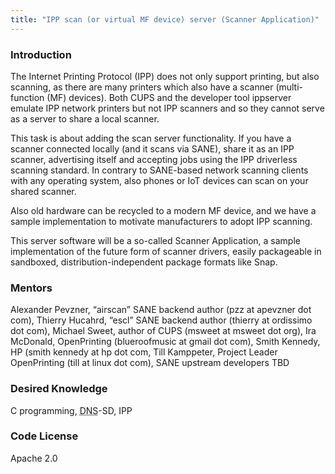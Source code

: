 ```yaml
---
title: "IPP scan (or virtual MF device) server (Scanner Application)"
---
```

### Introduction
<p>
The Internet Printing Protocol (IPP) does not only support printing, but also scanning, as there are many printers which also have a scanner (multi-function (MF) devices). Both CUPS and the developer tool ippserver emulate IPP network printers but not IPP scanners and so they cannot serve as a server to share a local scanner.
</p>

<p>
This task is about adding the scan server functionality. If you have a scanner connected locally (and it scans via SANE), share it as an IPP scanner, advertising itself and accepting jobs using the IPP driverless scanning standard. In contrary to SANE-based network scanning clients with any operating system, also phones or IoT devices can scan on your shared scanner.
</p>

<p>
Also old hardware can be recycled to a modern MF device, and we have a sample implementation to motivate manufacturers to adopt IPP scanning.
</p>

<p>
This server software will be a so-called Scanner Application, a sample implementation of the future form of scanner drivers, easily packageable in sandboxed, distribution-independent package formats like Snap.
</p>

### Mentors
<p>
Alexander Pevzner, “airscan” SANE backend author (pzz at apevzner dot com), Thierry Hucahrd, “escl” SANE backend author (thierry at ordissimo dot com), Michael Sweet, author of CUPS (msweet at msweet dot org), Ira McDonald, OpenPrinting (blueroofmusic at gmail dot com), Smith Kennedy, HP (smith kennedy at hp dot com, Till Kamppeter, Project Leader OpenPrinting (till at linux dot com), SANE upstream developers TBD
</p>

### Desired Knowledge
<p>
C programming, <abbr title="Domain Name System">DNS</abbr>-SD, IPP
</p>

### Code License
<p>
Apache 2.0
</p>
